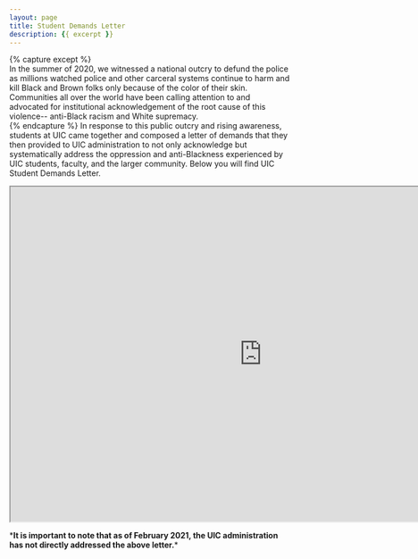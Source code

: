 ```yaml
---
layout: page
title: Student Demands Letter
description: {{ excerpt }}
---
```

{% capture except %}  
In the summer of 2020, we witnessed a national outcry to defund the police as millions watched police and other carceral systems continue to harm and kill Black and Brown folks only because of the color of their skin. Communities all over the world have been calling attention to and advocated for institutional acknowledgement of the root cause of this violence-- anti-Black racism and White supremacy.   
{% endcapture %}
In response to this public outcry and rising awareness, students at UIC came together and composed a letter of demands that they then provided to UIC administration to not only acknowledge but systematically address the oppression and anti-Blackness experienced by UIC students, faculty, and the larger community.  Below you will find UIC Student Demands Letter.  

<iframe id="student-demands" src="https://docs.google.com/document/u/1/d/e/2PACX-1vS5aNtgjnyFemX1x2EcgplCg26yTnM5BTW9qd84wCJY6KeoHieUKFtu-xPxNz4lStpaBowyV7SeuE-p/pub" height="600" width="900" title="student demands"></iframe>

\*__It is important to note that as of February 2021, the UIC administration has not directly addressed the above letter.__\*
